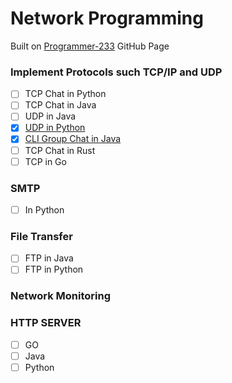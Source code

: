 # Network Programming
Built on [Programmer-233](https://github.com/programmer-233) GitHub Page

### Implement Protocols such TCP/IP and UDP
- [ ]  TCP Chat in Python
- [ ]  TCP Chat in Java
- [ ]  UDP in Java
- [X]  [UDP in Python](https://github.com/programmer-233/udp_py_chat)
- [x]  [CLI Group Chat in Java](https://github.com/programmer-233/GroupChat)
- [ ]  TCP Chat in Rust
- [ ]  TCP in Go

### SMTP 
- [ ]  In Python
  
### File Transfer
- [ ] FTP in Java
- [ ] FTP in Python 
### Network Monitoring

### HTTP SERVER
- [ ]  GO
- [ ]  Java
- [ ]  Python
